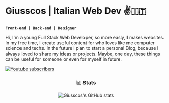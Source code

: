 # Giusscos | Italian Web Dev ✌️🇮🇹
**`Front-end | Back-end | Designer`**

Hi, I'm a young Full Stack Web Developer, so more easly, I makes websites. In my free time, I create useful content for who loves like me computer science and techs. In the future I plan to start a personal Blog, because I always loved to share my ideas or projects. Maybe, one day, these things can be useful for someone or even for myself in future.

<a href="https://www.youtube.com/@giusscos?sub_confirmation=1" target="_blank">
  <img alt="Youtube subscribers" title="Subscribe to my YouTube channel" src="https://custom-icon-badges.demolab.com/youtube/channel/subscribers/UC7KdNk9nOHb4AeRnsTjCB8Q?color=%23E05D44&label=SUBSCRIBE&logo=video&logoColor=white&style=for-the-      badge&labelColor=CE4630"/>
</a> 

<div align="center">
  
### 📊 Stats
  
![Giusscos's GitHub stats](https://github-readme-stats.vercel.app/api?username=giusscos&show_icons=true&theme=gruvbox)

<!-- ![GitHub Streak](https://streak-stats.demolab.com?user=giusscos&theme=gruvbox&border_radius=4.5) -->
  
</div>
<br>

<!---
giusscos/giusscos is a ✨ special ✨ repository because its `README.md` (this file) appears on your GitHub profile.
You can click the Preview link to take a look at your changes.
--->
